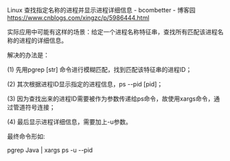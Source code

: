 Linux 查找指定名称的进程并显示进程详细信息 - bcombetter - 博客园 https://www.cnblogs.com/xingzc/p/5986444.html

实际应用中可能有这样的场景：给定一个进程名称特征串，查找所有匹配该进程名称的进程的详细信息。

解决的办法是：

(1) 先用pgrep [str] 命令进行模糊匹配，找到匹配该特征串的进程ID；

(2) 其次根据进程ID显示指定的进程信息，ps --pid [pid]；

(3) 因为查找出来的进程ID需要被作为参数传递给ps命令，故使用xargs命令，通过管道符号连接；

(4) 最后显示进程详细信息，需要加上-u参数。

最终命令形如:

pgrep Java | xargs ps -u --pid